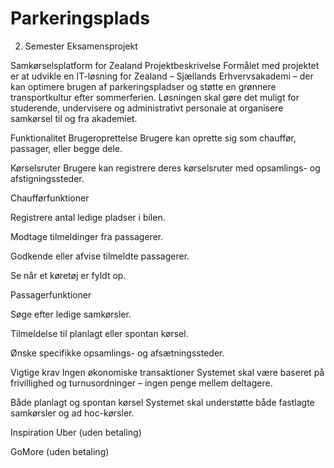 # Parkeringsplads
2. Semester Eksamensprojekt

Samkørselsplatform for Zealand
Projektbeskrivelse
Formålet med projektet er at udvikle en IT-løsning for Zealand – Sjællands Erhvervsakademi – der kan optimere brugen af parkeringspladser og støtte en grønnere transportkultur efter sommerferien.
Løsningen skal gøre det muligt for studerende, undervisere og administrativt personale at organisere samkørsel til og fra akademiet.

Funktionalitet
Brugeroprettelse
Brugere kan oprette sig som chauffør, passager, eller begge dele.

Kørselsruter
Brugere kan registrere deres kørselsruter med opsamlings- og afstigningssteder.

Chaufførfunktioner

Registrere antal ledige pladser i bilen.

Modtage tilmeldinger fra passagerer.

Godkende eller afvise tilmeldte passagerer.

Se når et køretøj er fyldt op.

Passagerfunktioner

Søge efter ledige samkørsler.

Tilmeldelse til planlagt eller spontan kørsel.

Ønske specifikke opsamlings- og afsætningssteder.

Vigtige krav
Ingen økonomiske transaktioner
Systemet skal være baseret på frivillighed og turnusordninger – ingen penge mellem deltagere.

Både planlagt og spontan kørsel
Systemet skal understøtte både fastlagte samkørsler og ad hoc-kørsler.

Inspiration
Uber (uden betaling)

GoMore (uden betaling)
